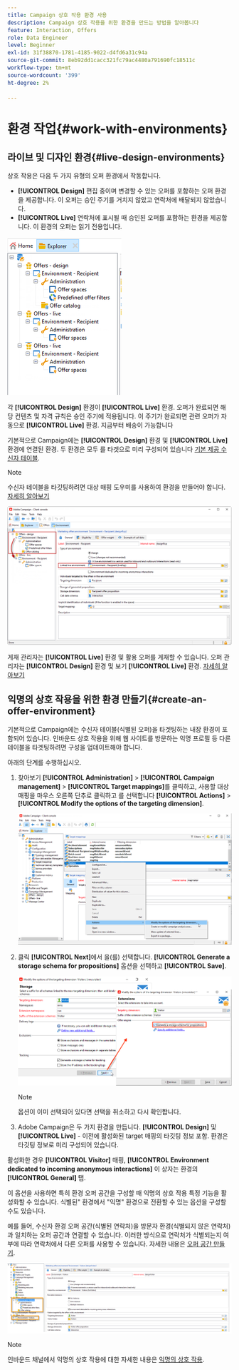 ```yaml
---
title: Campaign 상호 작용 환경 사용
description: Campaign 상호 작용을 위한 환경을 만드는 방법을 알아봅니다
feature: Interaction, Offers
role: Data Engineer
level: Beginner
exl-id: 31f38870-1781-4185-9022-d4fd6a31c94a
source-git-commit: 8eb92dd1cacc321fc79ac4480a791690fc18511c
workflow-type: tm+mt
source-wordcount: '399'
ht-degree: 2%

---
```


# 환경 작업{#work-with-environments}

## 라이브 및 디자인 환경{#live-design-environments}

상호 작용은 다음 두 가지 유형의 오퍼 환경에서 작동합니다.

* **[!UICONTROL Design]** 편집 중이며 변경할 수 있는 오퍼를 포함하는 오퍼 환경을 제공합니다. 이 오퍼는 승인 주기를 거치지 않았고 연락처에 배달되지 않았습니다.
* **[!UICONTROL Live]** 연락처에 표시될 때 승인된 오퍼를 포함하는 환경을 제공합니다. 이 환경의 오퍼는 읽기 전용입니다.

![](assets/offer_environments_overview_001.png)

각 **[!UICONTROL Design]** 환경이 **[!UICONTROL Live]** 환경. 오퍼가 완료되면 해당 컨텐츠 및 자격 규칙은 승인 주기에 적용됩니다. 이 주기가 완료되면 관련 오퍼가 자동으로 **[!UICONTROL Live]** 환경. 지금부터 배송이 가능합니다

기본적으로 Campaign에는 **[!UICONTROL Design]** 환경 및 **[!UICONTROL Live]** 환경에 연결된 환경. 두 환경은 모두 를 타겟으로 미리 구성되어 있습니다 [기본 제공 수신자 테이블](../dev/datamodel.md#ootb-profiles).

>[!NOTE]
>
>수신자 테이블을 타깃팅하려면 대상 매핑 도우미를 사용하여 환경을 만들어야 합니다. [자세히 알아보기](#creating-an-offer-environment)

![](assets/offer_environments_overview_002.png)

게재 관리자는 **[!UICONTROL Live]** 환경 및 활용 오퍼를 게재할 수 있습니다. 오퍼 관리자는 **[!UICONTROL Design]** 환경 및 보기 **[!UICONTROL Live]** 환경. [자세히 알아보기](interaction-operators.md)

## 익명의 상호 작용을 위한 환경 만들기{#create-an-offer-environment}

기본적으로 Campaign에는 수신자 테이블(식별된 오퍼)을 타겟팅하는 내장 환경이 포함되어 있습니다. 인바운드 상호 작용을 위해 웹 사이트를 방문하는 익명 프로필 등 다른 테이블을 타겟팅하려면 구성을 업데이트해야 합니다.

아래의 단계를 수행하십시오.

1. 찾아보기 **[!UICONTROL Administration]** > **[!UICONTROL Campaign management]** > **[!UICONTROL Target mappings]**&#x200B;를 클릭하고, 사용할 대상 매핑을 마우스 오른쪽 단추로 클릭하고 를 선택합니다 **[!UICONTROL Actions]** > **[!UICONTROL Modify the options of the targeting dimension]**.

   ![](assets/offer_env_anonymous_001.png)

1. 클릭 **[!UICONTROL Next]**&#x200B;에서 을(를) 선택합니다. **[!UICONTROL Generate a storage schema for propositions]** 옵션을 선택하고 **[!UICONTROL Save]**.

   ![](assets/offer_env_anonymous_002.png)

   >[!NOTE]
   >
   >옵션이 이미 선택되어 있다면 선택을 취소하고 다시 확인합니다.

1. Adobe Campaign은 두 가지 환경을 만듭니다. **[!UICONTROL Design]** 및 **[!UICONTROL Live]** - 이전에 활성화된 target 매핑의 타깃팅 정보 포함. 환경은 타깃팅 정보로 미리 구성되어 있습니다.

활성화한 경우 **[!UICONTROL Visitor]** 매핑, **[!UICONTROL Environment dedicated to incoming anonymous interactions]** 이 상자는 환경의 **[!UICONTROL General]** 탭.

이 옵션을 사용하면 특히 환경 오퍼 공간을 구성할 때 익명의 상호 작용 특정 기능을 활성화할 수 있습니다. 식별된&quot; 환경에서 &quot;익명&quot; 환경으로 전환할 수 있는 옵션을 구성할 수도 있습니다.

예를 들어, 수신자 환경 오퍼 공간(식별된 연락처)을 방문자 환경(식별되지 않은 연락처)과 일치하는 오퍼 공간과 연결할 수 있습니다. 이러한 방식으로 연락처가 식별되는지 여부에 따라 연락처에서 다른 오퍼를 사용할 수 있습니다. 자세한 내용은 [오퍼 공간 만들기](interaction-offer-spaces.md).

![](assets/offer_env_anonymous_003.png)

>[!NOTE]
>
>인바운드 채널에서 익명의 상호 작용에 대한 자세한 내용은 [익명의 상호 작용](anonymous-interactions.md).
